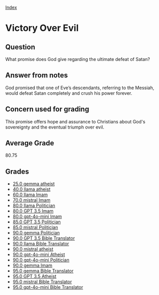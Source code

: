 
[Index](../index.md)
# Victory Over Evil
## Question
What promise does God give regarding the ultimate defeat of Satan?

## Answer from notes
God promised that one of Eve’s descendants, referring to the Messiah, would defeat Satan completely and crush his power forever.

## Concern used for grading
This promise offers hope and assurance to Christians about God's sovereignty and the eventual triumph over evil.

## Average Grade
80.75

## Grades
 * [25.0 gemma atheist](../answers/gemma_atheist/Victory_Over_Evil.md)
 * [40.0 llama atheist](../answers/llama_atheist/Victory_Over_Evil.md)
 * [60.0 llama Imam](../answers/llama_Imam/Victory_Over_Evil.md)
 * [70.0 mistral Imam](../answers/mistral_Imam/Victory_Over_Evil.md)
 * [80.0 llama Politician](../answers/llama_Politician/Victory_Over_Evil.md)
 * [80.0 GPT 3.5 Imam](../answers/GPT_3.5_Imam/Victory_Over_Evil.md)
 * [80.0 gpt-4o-mini Imam](../answers/gpt-4o-mini_Imam/Victory_Over_Evil.md)
 * [85.0 GPT 3.5 Politician](../answers/GPT_3.5_Politician/Victory_Over_Evil.md)
 * [85.0 mistral Politician](../answers/mistral_Politician/Victory_Over_Evil.md)
 * [90.0 gemma Politician](../answers/gemma_Politician/Victory_Over_Evil.md)
 * [90.0 GPT 3.5 Bible Translator](../answers/GPT_3.5_Bible_Translator/Victory_Over_Evil.md)
 * [90.0 llama Bible Translator](../answers/llama_Bible_Translator/Victory_Over_Evil.md)
 * [90.0 mistral atheist](../answers/mistral_atheist/Victory_Over_Evil.md)
 * [90.0 gpt-4o-mini Atheist](../answers/gpt-4o-mini_Atheist/Victory_Over_Evil.md)
 * [90.0 gpt-4o-mini Politician](../answers/gpt-4o-mini_Politician/Victory_Over_Evil.md)
 * [90.0 gemma Imam](../answers/gemma_Imam/Victory_Over_Evil.md)
 * [95.0 gemma Bible Translator](../answers/gemma_Bible_Translator/Victory_Over_Evil.md)
 * [95.0 GPT 3.5 Atheist](../answers/GPT_3.5_Atheist/Victory_Over_Evil.md)
 * [95.0 mistral Bible Translator](../answers/mistral_Bible_Translator/Victory_Over_Evil.md)
 * [95.0 gpt-4o-mini Bible Translator](../answers/gpt-4o-mini_Bible_Translator/Victory_Over_Evil.md)
